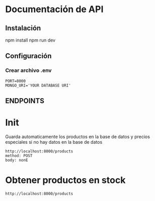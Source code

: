 # Documentación de API

## Instalación
npm install
npm run dev

## Configuración
### Crear archivo .env
```
PORT=8000
MONGO_URI='YOUR DATABASE URI'
```



## ENDPOINTS

# Init

  Guarda automaticamente los productos en la base de datos y precios especiales si no hay datos en la base de datos

    http://localhost:8000/products
    method: POST
    body: nonE


# Obtener productos en stock

    http://localhost:8000/products


